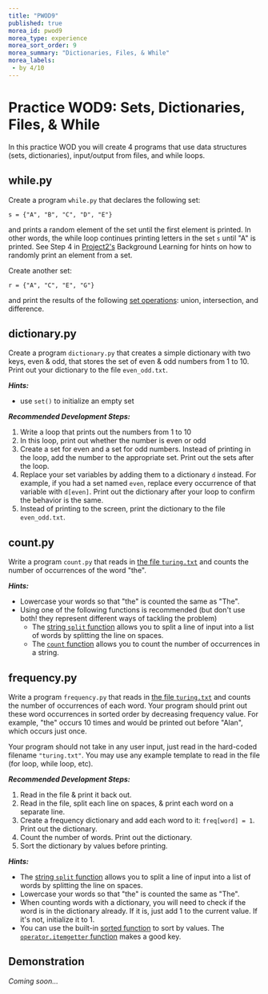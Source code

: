 ```yaml
---
title: "PWOD9"
published: true
morea_id: pwod9
morea_type: experience
morea_sort_order: 9
morea_summary: "Dictionaries, Files, & While"
morea_labels:
 - by 4/10
---
```

# Practice WOD9: Sets, Dictionaries, Files, & While

In this practice WOD you will create 4 programs that use data structures (sets, dictionaries), input/output from files, and while loops.

<!--{% include wod-times.html Rx="<30 min" Av="30-60 min" Sd="60-90 min" DNF="90+ min" %}-->

## while.py

Create a program `while.py` that declares the following set:

`s = {"A", "B", "C", "D", "E"}`

and prints a random element of the set until the first element is printed. In other words, the while loop continues printing letters in the set `s` until "A" is printed. See Step 4 in [Project2's]({{site.baseurl}}/morea/10.project2/Project2.docx) Background Learning for hints on how to randomly print an element from a set.

Create another set:

`r = {"A", "C", "E", "G"}`

and print the results of the following [set operations](https://docs.python.org/3.4/library/stdtypes.html#set): union, intersection, and difference.

## dictionary.py

Create a program `dictionary.py` that creates a simple dictionary with two keys, even & odd, that stores the set of even & odd numbers from 1 to 10. Print out your dictionary to the file `even_odd.txt`.

***Hints:***

 * use `set()` to initialize an empty set

***Recommended Development Steps:***

1. Write a loop that prints out the numbers from 1 to 10
2. In this loop, print out whether the number is even or odd
3. Create a set for even and a set for odd numbers. Instead of printing in the loop, add the number to the appropriate set. Print out the sets after the loop.
4. Replace your set variables by adding them to a dictionary `d` instead. For example, if you had a set named `even`, replace every occurrence of that variable with `d[even]`. Print out the dictionary after your loop to confirm the behavior is the same.
5. Instead of printing to the screen, print the dictionary to the file `even_odd.txt`.

## count.py

Write a program `count.py` that reads in [the file `turing.txt`](data/turing.txt) and counts the number of occurrences of the word "the". 

***Hints:***

  * Lowercase your words so that "the" is counted the same as "The".
  * Using one of the following functions is recommended (but don't use both! they represent different ways of tackling the problem)
    * The [string `split` function](https://docs.python.org/3.4/library/stdtypes.html#str.split) allows you to split a line of input into a list of words by splitting the line on spaces.
    * The [`count` function](http://www.thehelloworldprogram.com/python/python-string-methods/) allows you to count the number of occurrences in a string.

## frequency.py

Write a program `frequency.py` that reads in [the file `turing.txt`](data/turing.txt) and counts the number of occurrences of each word. Your program should print out these word occurrences in sorted order by decreasing frequency value. For example, "the" occurs 10 times and would be printed out before "Alan", which occurs just once.

Your program should not take in any user input, just read in the hard-coded filename `"turing.txt"`. You may use any example template to read in the file (for loop, while loop, etc).

***Recommended Development Steps:***

1. Read in the file & print it back out.
2. Read in the file, split each line on spaces, & print each word on a separate line.
3. Create a frequency dictionary and add each word to it: `freq[word] = 1`. Print out the dictionary.
4. Count the number of words. Print out the dictionary.
5. Sort the dictionary by values before printing. 

***Hints:***

  * The [string `split` function](https://docs.python.org/3.4/library/stdtypes.html#str.split) allows you to split a line of input into a list of words by splitting the line on spaces.
  * Lowercase your words so that "the" is counted the same as "The".
  * When counting words with a dictionary, you will need to check if the word is in the dictionary already. If it is, just add 1 to the current value. If it's not, initialize it to 1.
  * You can use the built-in [sorted function](https://wiki.python.org/moin/HowTo/Sorting/) to sort by values. The [`operator.itemgetter` function](https://docs.python.org/3/library/operator.html#operator.itemgetter) makes a good key.


## Demonstration

*Coming soon...*

<!--Once you've finished doing the WOD a single time, you can watch me do it:

{% include youtube.html id="hsjv5f2DlFk" %}

Recursive solution to pyramid function in text.py:

{% include youtube.html id="yBrjRTtFiTE" %}

{% include wod-warning.html %}-->

